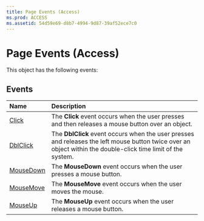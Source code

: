 ```yaml
---
title: Page Events (Access)
ms.prod: ACCESS
ms.assetid: 54d59e69-d8b7-4994-9d87-39af52ece7c0
---
```



# Page Events (Access)
This object has the following events:

## Events



|**Name**|**Description**|
|:-----|:-----|
|[Click](page-click-event-access.md)|The  **Click** event occurs when the user presses and then releases a mouse button over an object.|
|[DblClick](page-dblclick-event-access.md)|The  **DblClick** event occurs when the user presses and releases the left mouse button twice over an object within the double-click time limit of the system.|
|[MouseDown](page-mousedown-event-access.md)|The  **MouseDown** event occurs when the user presses a mouse button.|
|[MouseMove](page-mousemove-event-access.md)|The  **MouseMove** event occurs when the user moves the mouse.|
|[MouseUp](page-mouseup-event-access.md)|The  **MouseUp** event occurs when the user releases a mouse button.|

